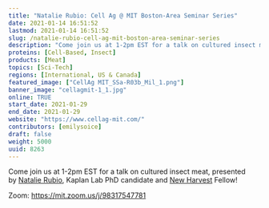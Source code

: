 ```yaml
---
title: "Natalie Rubio: Cell Ag @ MIT Boston-Area Seminar Series"
date: 2021-01-14 16:51:52
lastmod: 2021-01-14 16:51:52
slug: /natalie-rubio-cell-ag-mit-boston-area-seminar-series
description: "Come join us at 1-2pm EST for a talk on cultured insect meat, presented by Natalie Rubio, Kaplan Lab PhD candidate and New Harvest Fellow!Zoom: https://mit.zoom.us/j/98317547781"
proteins: [Cell-Based, Insect]
products: [Meat]
topics: [Sci-Tech]
regions: [International, US & Canada]
featured_image: ["CellAg MIT_SSa-R03b_Mil_1.png"]
banner_image: "cellagmit-1_1.jpg"
online: TRUE
start_date: 2021-01-29
end_date: 2021-01-29
website: "https://www.cellag-mit.com/"
contributors: [emilysoice]
draft: false
weight: 5000
uuid: 8263
---
```

<p>Come join us at 1-2pm EST for a talk on cultured insect meat, presented by <a href="https://www.linkedin.com/in/ACoAABBtZ0sBq1fNpqOvLhXkDWgie5QkH9aPb7c">Natalie Rubio</a>, Kaplan Lab PhD candidate and <a href="/directory/new-harvest">New Harvest</a> Fellow!</p>
<p>Zoom: <a href="https://www.google.com/url?q=https://mit.zoom.us/j/98317547781&sa=D&source=calendar&usd=2&usg=AOvVaw3UlyV67QR5Y2TY8wCV83hf">https://mit.zoom.us/j/98317547781</a></p>

